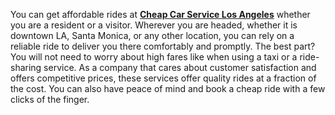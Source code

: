 <p><span style="font-weight: 400;">You can get affordable rides at </span><a href="https://carservicelosangeles.us/"><strong>Cheap Car Service Los Angeles</strong></a><span style="font-weight: 400;"> whether you are a resident or a visitor. Wherever you are headed, whether it is downtown LA, Santa Monica, or any other location, you can rely on a reliable ride to deliver you there comfortably and promptly. The best part? You will not need to worry about high fares like when using a taxi or a ride-sharing service. As a company that cares about customer satisfaction and offers competitive prices, these services offer quality rides at a fraction of the cost. You can also have peace of mind and book a cheap ride with a few clicks of the finger.</span></p>
